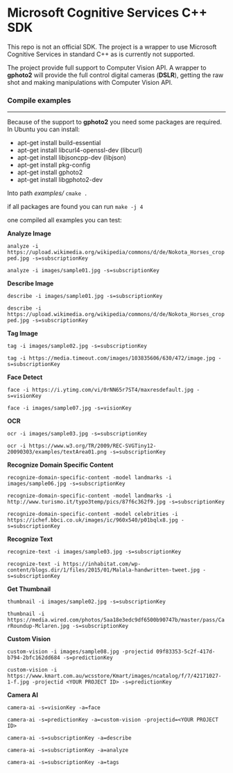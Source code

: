 # Microsoft Cognitive Services C++ SDK

This repo is not an official SDK. The project is a wrapper to use Microsoft Cognitive Services in standard C++ as is currently not supported.

The project provide full support to Computer Vision API. A wrapper to **gphoto2** will provide the full control digital cameras (**DSLR**), getting the raw shot and making manipulations with Computer Vision API.

### Compile examples

***
Because of the support to **gphoto2** you need some packages are required. In Ubuntu you can install:

* apt-get install build-essential
* apt-get install libcurl4-openssl-dev (libcurl)
* apt-get install libjsoncpp-dev (libjson)
* apt-get install pkg-config
* apt-get install gphoto2
* apt-get install libgphoto2-dev

Into path _examples/_ 
`cmake .`

if all packages are found you can run `make -j 4`

one compiled all examples you can test:


**Analyze Image**

`analyze -i https://upload.wikimedia.org/wikipedia/commons/d/de/Nokota_Horses_cropped.jpg -s=subscriptionKey`

`analyze -i images/sample01.jpg -s=subscriptionKey`


**Describe Image**

`describe -i images/sample01.jpg -s=subscriptionKey`

`describe -i https://upload.wikimedia.org/wikipedia/commons/d/de/Nokota_Horses_cropped.jpg -s=subscriptionKey`


**Tag Image**

`tag -i images/sample02.jpg -s=subscriptionKey`

`tag -i https://media.timeout.com/images/103835606/630/472/image.jpg -s=subscriptionKey`


**Face Detect**

`face -i https://i.ytimg.com/vi/0rNN65r7ST4/maxresdefault.jpg -s=visionKey`

`face -i images/sample07.jpg -s=visionKey`


**OCR**

`ocr -i images/sample03.jpg -s=subscriptionKey`

`ocr -i https://www.w3.org/TR/2009/REC-SVGTiny12-20090303/examples/textArea01.png -s=subscriptionKey`

**Recognize Domain Specific Content**

`recognize-domain-specific-content -model landmarks -i images/sample06.jpg -s=subscriptionKey`

`recognize-domain-specific-content -model landmarks -i http://www.turismo.it/typo3temp/pics/87f6c362f9.jpg -s=subscriptionKey`

`recognize-domain-specific-content -model celebrities -i https://ichef.bbci.co.uk/images/ic/960x540/p01bqlx8.jpg -s=subscriptionKey`


**Recognize Text**

`recognize-text -i images/sample03.jpg -s=subscriptionKey`

`recognize-text -i https://inhabitat.com/wp-content/blogs.dir/1/files/2015/01/Malala-handwritten-tweet.jpg -s=subscriptionKey`

**Get Thumbnail**

`thumbnail -i images/sample02.jpg -s=subscriptionKey`

`thumbnail -i https://media.wired.com/photos/5aa18e3edc9df6500b90747b/master/pass/CarRoundup-Mclaren.jpg -s=subscriptionKey`

**Custom Vision**

`custom-vision -i images/sample08.jpg -projectid 09f83353-5c2f-417d-b794-2bfc162dd684 -s=predictionKey`

`custom-vision -i https://www.kmart.com.au/wcsstore/Kmart/images/ncatalog/f/7/42171027-1-f.jpg -projectid <YOUR PROJECT ID> -s=predictionKey`


**Camera AI**

`camera-ai -s=visionKey -a=face`

`camera-ai -s=predictionKey -a=custom-vision -projectid=<YOUR PROJECT ID>`

`camera-ai -s=subscriptionKey -a=describe`

`camera-ai -s=subscriptionKey -a=analyze`

`camera-ai -s=subscriptionKey -a=tags`
